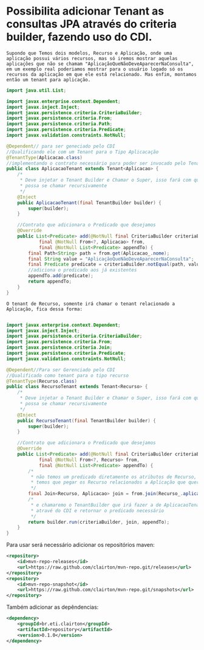 # Possibilita adicionar Tenant as consultas JPA através do criteria builder, fazendo uso do CDI.

	Supondo que Temos dois modelos, Recurso e Aplicação, onde uma aplicação possui vários recursos, mas só iremos mostrar aquelas aplicações que não se chamam "AplicaçãoQueNãoDeveAparecerNaConsulta", em um exemplo real poderiamos mostrar para o usuário logado só os recursos da aplicação em que ele está relacionado. Mas enfim, montamos então um tenant para aplicação.
    
```java	
import java.util.List;

import javax.enterprise.context.Dependent;
import javax.inject.Inject;
import javax.persistence.criteria.CriteriaBuilder;
import javax.persistence.criteria.From;
import javax.persistence.criteria.Path;
import javax.persistence.criteria.Predicate;
import javax.validation.constraints.NotNull;

@Dependent// para ser geneciado pelo CDI
//Qualificando ele com um Tenant para o Tipo Aplicacação
@TenantType(Aplicacao.class)
//implementando o contrato necessário para poder ser invocado pelo TenantBuilder
public class AplicacaoTenant extends Tenant<Aplicacao> {
	/*
     * Deve injetar o Tenant Builder e Chamar o Super, isso fará com que ele
     * possa se chamar recursivamente
     */
	@Inject
	public AplicacaoTenant(final TenantBuilder builder) {
		super(builder);
	}

	//Contrato que adicionara o Predicado que desejamos
	@Override
	public List<Predicate> add(@NotNull final CriteriaBuilder criteriaBuilder,
			final @NotNull From<?, Aplicacao> from,
			final @NotNull List<Predicate> appendTo) {
		final Path<String> path = from.get(Aplicacao_.nome);
		final String value = "AplicaçãoQueNãoDeveAparecerNaConsulta";
		final Predicate predicate = criteriaBuilder.notEqual(path, value);
        //adiciona o predicado aos já existentes
		appendTo.add(predicate);
		return appendTo;
	}
}

```
	O tenant de Recurso, somente irá chamar o tenant relacionado a Aplicação, fica dessa forma:
```java

import javax.enterprise.context.Dependent;
import javax.inject.Inject;
import javax.persistence.criteria.CriteriaBuilder;
import javax.persistence.criteria.From;
import javax.persistence.criteria.Join;
import javax.persistence.criteria.Predicate;
import javax.validation.constraints.NotNull;

@Dependent//Para ser Gerenciado pelo CDI
//Qualificado como tenant para o tipo recurso
@TenantType(Recurso.class)
public class RecursoTenant extends Tenant<Recurso> {
	/*
     * Deve injetar o Tenant Builder e Chamar o Super, isso fará com que ele
     * possa se chamar recursivamente
     */
	@Inject
	public RecursoTenant(final TenantBuilder builder) {
		super(builder);
	}

	//Contrato que adicionara o Predicado que desejamos
	@Override
	public List<Predicate> add(@NotNull final CriteriaBuilder criteriaBuilder,
			final @NotNull From<?, Recurso> from,
			final @NotNull List<Predicate> appendTo) {
        /*
         * não temos um predicado diretamente os atributos de Recurso, para sim
         * temos que pegar os Recurso relacionados a Aplicação que queremos, por          * isso faremos o join de Recurso com Aplicação
         */
		final Join<Recurso, Aplicacao> join = from.join(Recurso_.aplicacao);
        /*
         * e chamaremo o TenantBuilder que irá fazer a de AplicacaoTenant#add
         * atravé do CDI e retornar o predicado necessário
         */
		return builder.run(criteriaBuilder, join, appendTo);
	}
}
```


Para usar será necessário adicionar os repositórios maven:

```xml
<repository>
	<id>mvn-repo-releases</id>
	<url>https://raw.github.com/clairton/mvn-repo.git/releases</url>
</repository>
<repository>
	<id>mvn-repo-snapshot</id>
	<url>https://raw.github.com/clairton/mvn-repo.git/snapshots</url>
</repository>
```
 Também adicionar as depêndencias:
```xml
<dependency>
    <groupId>br.eti.clairton</groupId>
	<artifactId>repository</artifactId>
	<version>0.1.0</version>
</dependency>
```
